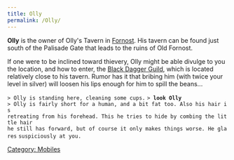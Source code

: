 ```yaml
---
title: Olly
permalink: /Olly/
---
```


**Olly** is the owner of Olly's Tavern in [Fornost](Fornost "wikilink").
His tavern can be found just south of the Palisade Gate that leads to
the ruins of Old Fornost.

If one were to be inclined toward thievery, Olly might be able divulge
to you the location, and how to enter, the [Black Dagger
Guild](Black_Dagger_Guild "wikilink"), which is located relatively close
to his tavern. Rumor has it that bribing him (with twice your level in
silver) will loosen his lips enough for him to spill the beans...

`> Olly is standing here, cleaning some cups.`
`> `**`look Olly`**
`> Olly is fairly short for a human, and a bit fat too. Also his hair is `
`retreating from his forehead. This he tries to hide by combing the little hair `
`he still has forward, but of course it only makes things worse. He glares`
`suspiciously at you.`

[Category: Mobiles](Category:_Mobiles "wikilink")